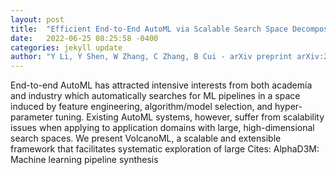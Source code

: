 ```yaml
---
layout: post
title:  "Efficient End-to-End AutoML via Scalable Search Space Decomposition"
date:   2022-06-25 08:25:58 -0400
categories: jekyll update
author: "Y Li, Y Shen, W Zhang, C Zhang, B Cui - arXiv preprint arXiv:2206.09423, 2022"
---
```

End-to-end AutoML has attracted intensive interests from both academia and industry which automatically searches for ML pipelines in a space induced by feature engineering, algorithm/model selection, and hyper-parameter tuning. Existing AutoML systems, however, suffer from scalability issues when applying to application domains with large, high-dimensional search spaces. We present VolcanoML, a scalable and extensible framework that facilitates systematic exploration of large  Cites: AlphaD3M: Machine learning pipeline synthesis